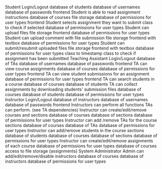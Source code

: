 
Student
Login/Logout
database of students
database of usernames
database of passwords
frontend
Student is able to read assignment instructions
database of courses
file storage
database of permissions for user types
frontend
Student selects assignment they want to submit
class to check if selected
database of permissions for user types
Student can upload files
file storage
frontend
database of permissions for user types
Student can upload comment with file submission
file storage
frontend with textbox
database of permissions for user types
Student can submit/resubmit uploaded files
file storage
frontend with textbox
database of permissions for user types
class to timestamp
class to check if assignment has been submitted
Teaching Assistant
Login/Logout
database of TAs
database of usernames
database of passwords
frontend
TA can view course assignments
database of courses
database of permissions for user types
frontend
TA can view student submissions for an assignment
database of permissions for user types
frontend
TA can search students in a course
database of courses
database of students
TA can collect assignments by downloading students' submission files
database of courses
database of students
database of permissions for user types
Instructor
Login/Logout
database of instructors
database of usernames
database of passwords
frontend
Instructors can perform all functions TAs can perform.
(see TA dependencies)
Instructor can create/edit/remove courses and sections
database of courses
database of sections
database of permissions for user types
Instructor can add /remove TAs for the course sections
database of courses
database of TAs
database of permissions for user types
Instructor can add/remove students in the course sections
database of students
database of courses
database of sections
database of permissions for user types
Instructor can create/edit/remove assignments of each course
database of permissions for user types
database of courses
access to file storage (assignments)
System Administrator
Admin can add/edit/remove/disable instructors
database of courses
database of instructors
database of permissions for user types
